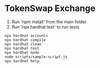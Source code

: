 # TokenSwap Exchange

1. Run 'npm install' from the main folder
2. Run 'npx hardhat test' to run tests

```shell
npx hardhat accounts
npx hardhat compile
npx hardhat clean
npx hardhat test
npx hardhat node
node scripts/sample-script.js
npx hardhat help
```
